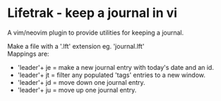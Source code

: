 # Lifetrak - keep a journal in vi

A vim/neovim plugin to provide utilities for keeping a journal.  

Make a file with a '.lft' extension eg. 'journal.lft'  
Mappings are: 

- 'leader'+ je = make a new journal entry with today's date and an id.  
- 'leader'+ jt = filter any populated 'tags' entries to a new window.
- 'leader'+ jd = move down one journal entry.
- 'leader'+ ju = move up one journal entry.

